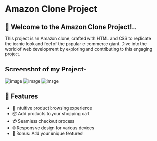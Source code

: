 # Amazon Clone Project


## 🚀 Welcome to the Amazon Clone Project!..

This project is an Amazon clone, crafted with HTML and CSS to replicate the iconic look and feel of the popular e-commerce giant. Dive into the world of web development by exploring and contributing to this engaging project.

## Screenshot of my Project-
![image](https://github.com/raviranjan0/Amazonclone/assets/100368738/45759130-7459-4f60-b032-3fb2adb36a0e)
![image](https://github.com/raviranjan0/Amazonclone/assets/100368738/2944cd1b-8044-4522-9663-58058e486c17)
![image](https://github.com/raviranjan0/Amazonclone/assets/100368738/c3152f43-9d2d-4d48-b77f-f742bf4979c3)



## 🌟 Features

- 🛒 Intuitive product browsing experience
- 📦 Add products to your shopping cart
- 💳 Seamless checkout process
- 🌐 Responsive design for various devices
- 🌟 Bonus: Add your unique features!
